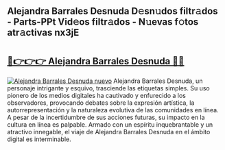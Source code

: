 ## Alejandra Barrales Desnuda D𝚎sn𝚞dos filtr𝚊dos - Parts-PPt Vid𝚎os filtr𝚊dos - N𝚞evas f𝚘tos atr𝚊ctivas nx3jE

# <h2><a href="http://mb12xf3.tromn.icu/?c=Alejandra+Barrales+Desnuda">🔗👉👉👉 Alejandra Barrales Desnuda 🔗🔗</a></h2>

[![Alejandra Barrales Desnuda nuevo](https://i.imgur.com/pEAQMta.gif)](http://mb12xf3.tromn.icu/?c=Alejandra+Barrales+Desnuda)
Alejandra Barrales Desnuda, un personaje intrigante y esquivo, trasciende las etiquetas simples. Su uso pionero de los medios digitales ha cautivado y enfurecido a los observadores, provocando debates sobre la expresión artística, la autorrepresentación y la naturaleza evolutiva de las comunidades en línea. A pesar de la incertidumbre de sus acciones futuras, su impacto en la cultura en línea es palpable. Armado con un espíritu inquebrantable y un atractivo innegable, el viaje de Alejandra Barrales Desnuda en el ámbito digital es interminable.
